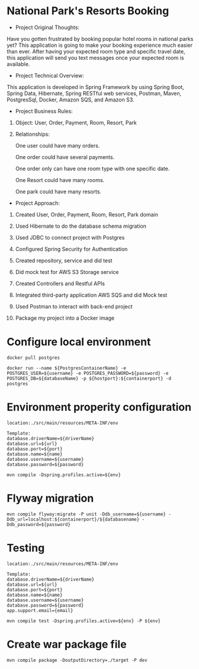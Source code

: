 
# National Park's Resorts Booking


* Project Original Thoughts:


Have you gotten frustrated by booking popular hotel rooms in national parks yet? This application is going to make your booking experience much easier than ever.
After having your expected room type and specific travel date, this application will send you text messages once your expected room is available.


* Project Technical Overview:

This application is developed in Spring Framework by using Spring Boot, Spring Data, Hibernate, Spring RESTful web services, Postman, Maven, PostgresSql, Docker, Amazon SQS, and Amazon S3.


* Project Business Rules:

 1. Object: User, Order, Payment, Room, Resort, Park

 2. Relationships:
 
    One user could have many orders.
    
    One order could have several payments.
    
    One order only can have one room type with one specific date.
    
    One Resort could have many rooms.
    
    One park could have many resorts.
    
* Project Approach:

1. Created User, Order, Payment, Room, Resort, Park domain

2. Used Hibernate to do the database schema migration

3. Used JDBC to connect project with Postgres

4. Configured Spring Security for Authentication

5. Created repository, service and did test

6. Did mock test for AWS S3 Storage service

7. Created Controllers and Restful APIs

8. Integrated third-party application AWS SQS and did Mock test

9. Used Postman to interact with back-end project

10. Package my project into a Docker image

# Configure local environment

```
docker pull postgres

docker run --name ${PostgresContainerName} -e POSTGRES_USER=${username} -e POSTGRES_PASSWORD=${password} -e POSTGRES_DB=${databaseName} -p ${hostport}:${containerport} -d postgres
```
# Environment properity configuration

```
location:./src/main/resources/META-INF/env
   
Template:
database.driverName=${driverName}
database.url=${url}
database.port=${port}
database.name=${name}
database.username=${username}
database.password=${password}
   
mvn compile -Dspring.profiles.active=${env}
```

# Flyway migration

```$xslt
mvn compile flyway:migrate -P unit -Ddb_username=${username} -Ddb_url=localhost:${containerport}/${databasename} -Ddb_password=${password} 
```

# Testing

```$xslt
location:./src/main/resources/META-INF/env

Template:
database.driverName=${driverName}
database.url=${url}
database.port=${port}
database.name=${name}
database.username=${username}
database.password=${password}
app.support.email={email}

mvn compile test -Dspring.profiles.active=${env} -P ${env}
```

# Create war package file
```$xslt
mvn compile package -DoutputDirectory=./target -P dev
```